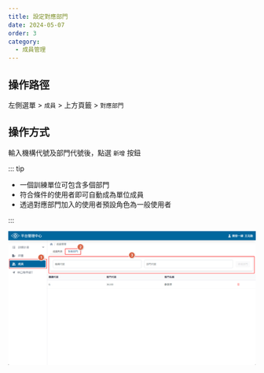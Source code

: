 ```yaml
---
title: 設定對應部門
date: 2024-05-07
order: 3
category:
  - 成員管理
---
```


## 操作路徑

左側選單 > ```成員``` > 上方頁籤 > ```對應部門```

## 操作方式

輸入機構代號及部門代號後，點選 ```新增``` 按鈕

::: tip

- 一個訓練單位可包含多個部門
- 符合條件的使用者即可自動成為單位成員
- 透過對應部門加入的使用者預設角色為一般使用者

:::

![設定對應部門](./images/department-mapping-1.png)
